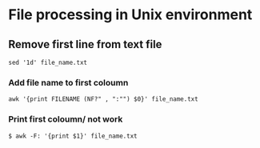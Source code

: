# File processing in Unix environment

## Remove first line from text file
```
sed '1d' file_name.txt
```

### Add file name to first coloumn
```
awk '{print FILENAME (NF?" , ":"") $0}' file_name.txt
```

### Print first coloumn/ not work
```
$ awk -F: '{print $1}' file_name.txt
```
